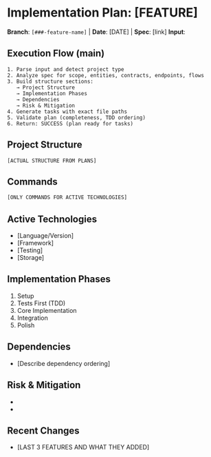 # Implementation Plan: [FEATURE]

**Branch**: `[###-feature-name]` | **Date**: [DATE] | **Spec**: [link]
**Input**:

## Execution Flow (main)
```
1. Parse input and detect project type
2. Analyze spec for scope, entities, contracts, endpoints, flows
3. Build structure sections:
   → Project Structure
   → Implementation Phases
   → Dependencies
   → Risk & Mitigation
4. Generate tasks with exact file paths
5. Validate plan (completeness, TDD ordering)
6. Return: SUCCESS (plan ready for tasks)
```

## Project Structure
```
[ACTUAL STRUCTURE FROM PLANS]
```

## Commands
```bash
[ONLY COMMANDS FOR ACTIVE TECHNOLOGIES]
```

## Active Technologies
- [Language/Version]
- [Framework]
- [Testing]
- [Storage]

## Implementation Phases
1. Setup
2. Tests First (TDD)
3. Core Implementation
4. Integration
5. Polish

## Dependencies
- [Describe dependency ordering]

## Risk & Mitigation
- [Risk 1]: [Mitigation]
- [Risk 2]: [Mitigation]

## Recent Changes
- [LAST 3 FEATURES AND WHAT THEY ADDED]

